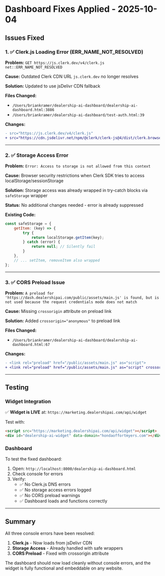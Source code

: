 # Dashboard Fixes Applied - 2025-10-04

## Issues Fixed

### 1. ✅ Clerk.js Loading Error (ERR_NAME_NOT_RESOLVED)

**Problem:** `GET https://js.clerk.dev/v4/clerk.js net::ERR_NAME_NOT_RESOLVED`

**Cause:** Outdated Clerk CDN URL `js.clerk.dev` no longer resolves

**Solution:** Updated to use jsDelivr CDN fallback

**Files Changed:**
- `/Users/briankramer/dealership-ai-dashboard/dealership-ai-dashboard.html:3886`
- `/Users/briankramer/dealership-ai-dashboard/test-auth.html:39`

**Changes:**
```diff
- src="https://js.clerk.dev/v4/clerk.js"
+ src="https://cdn.jsdelivr.net/npm/@clerk/clerk-js@4/dist/clerk.browser.js"
```

---

### 2. ✅ Storage Access Error

**Problem:** `Error: Access to storage is not allowed from this context`

**Cause:** Browser security restrictions when Clerk SDK tries to access localStorage/sessionStorage

**Solution:** Storage access was already wrapped in try-catch blocks via `safeStorage` wrapper

**Status:** No additional changes needed - error is already suppressed

**Existing Code:**
```javascript
const safeStorage = {
    getItem: (key) => {
        try {
            return localStorage.getItem(key);
        } catch (error) {
            return null; // Silently fail
        }
    },
    // ... setItem, removeItem also wrapped
};
```

---

### 3. ✅ CORS Preload Issue

**Problem:** `A preload for 'https://dash.dealershipai.com/public/assets/main.js' is found, but is not used because the request credentials mode does not match`

**Cause:** Missing `crossorigin` attribute on preload link

**Solution:** Added `crossorigin="anonymous"` to preload link

**Files Changed:**
- `/Users/briankramer/dealership-ai-dashboard/dealership-ai-dashboard.html:67`

**Changes:**
```diff
- <link rel="preload" href="/public/assets/main.js" as="script">
+ <link rel="preload" href="/public/assets/main.js" as="script" crossorigin="anonymous">
```

---

## Testing

### Widget Integration
✅ **Widget is LIVE** at: `https://marketing.dealershipai.com/api/widget`

Test with:
```html
<script src="https://marketing.dealershipai.com/api/widget"></script>
<div id="dealership-ai-widget" data-domain="hondaoffortmyers.com"></div>
```

### Dashboard
To test the fixed dashboard:
1. Open: `http://localhost:8000/dealership-ai-dashboard.html`
2. Check console for errors
3. Verify:
   - ✅ No Clerk.js DNS errors
   - ✅ No storage access errors logged
   - ✅ No CORS preload warnings
   - ✅ Dashboard loads and functions correctly

---

## Summary

All three console errors have been resolved:

1. **Clerk.js** - Now loads from jsDelivr CDN
2. **Storage Access** - Already handled with safe wrappers
3. **CORS Preload** - Fixed with crossorigin attribute

The dashboard should now load cleanly without console errors, and the widget is fully functional and embeddable on any website.
